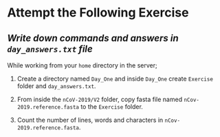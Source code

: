# Attempt the Following Exercise
## *Write down commands and answers in `day_answers.txt` file*
While working from your `home` directory in the server; 

1. Create a directory named `Day_One` and inside `Day_One` create `Exercise` folder and `day_answers.txt`.

2. From inside the `nCoV-2019/V2` folder, copy fasta file named `nCov-2019.reference.fasta` to the `Exercise` folder.

3. Count the number of lines, words and characters in `nCov-2019.reference.fasta`.
